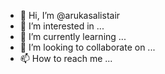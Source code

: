 - 👋 Hi, I’m @arukasalistair
- 👀 I’m interested in ...
- 🌱 I’m currently learning ...
- 💞️ I’m looking to collaborate on ...
- 📫 How to reach me ...

<!---
arukasalistair/arukasalistair is a ✨ special ✨ repository because its `README.md` (this file) appears on your GitHub profile.
You can click the Preview link to take a look at your changes.
--->
